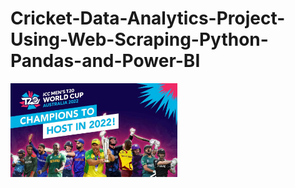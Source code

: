 # Cricket-Data-Analytics-Project-Using-Web-Scraping-Python-Pandas-and-Power-BI

<img src="cricket.jpeg" alt="Logo" height="150">


